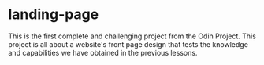 # landing-page
This is the first complete and challenging project from the Odin Project. This project is all about a website's front page design that tests the knowledge and capabilities we have obtained in the previous lessons. 

